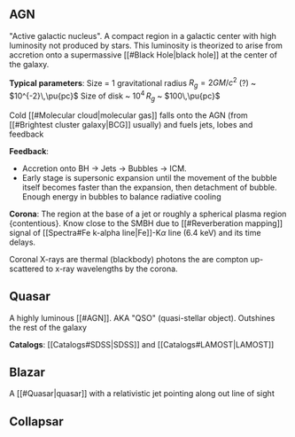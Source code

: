 ## AGN
"Active galactic nucleus". A compact region in a galactic center with high luminosity not produced by stars. This luminosity is theorized to arise from accretion onto a supermassive [[#Black Hole|black hole]] at the center of the galaxy.

**Typical parameters**:
Size = 1 gravitational radius $R_g = 2GM/c^2$ (?) ~ $10^{-2}\,\pu{pc}$ 
Size of disk ~ $10^4\,R_g$ ~ $100\,\pu{pc}$ 

Cold [[#Molecular cloud|molecular gas]] falls onto the AGN (from [[#Brightest cluster galaxy|BCG]] usually) and fuels jets, lobes and feedback

**Feedback**: 
- Accretion onto BH -> Jets -> Bubbles -> ICM.
- Early stage is supersonic expansion until the movement of the bubble itself becomes faster than the expansion, then detachment of bubble. Enough energy in bubbles to balance radiative cooling

**Corona**:
The region at the base of a jet or roughly a spherical plasma region {contentious}. Know close to the SMBH due to [[#Reverberation mapping]] signal of [[Spectra#Fe k-alpha line|Fe]]-K$\alpha$ line (6.4 keV) and its time delays.

Coronal X-rays are thermal (blackbody) photons the are compton up-scattered to x-ray wavelengths by the corona.


## Quasar
A highly luminous [[#AGN]]. AKA "QSO" (quasi-stellar object). Outshines the rest of the galaxy

**Catalogs**: [[Catalogs#SDSS|SDSS]] and [[Catalogs#LAMOST|LAMOST]] 


## Blazar
A [[#Quasar|quasar]] with a relativistic jet pointing along out line of sight


## Collapsar
